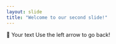 ```yaml
---
layout: slide
title: "Welcome to our second slide!"
---
```


:wave:
Your text
Use the left arrow to go back!
